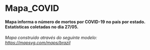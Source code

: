 # Mapa_COVID
#### Mapa informa o número de mortos por COVID-19 no país por estado. Estatísticas coletadas no dia 27/05.
###### Mapa construido através do seguinte modelo: https://mapsvg.com/maps/brazil
